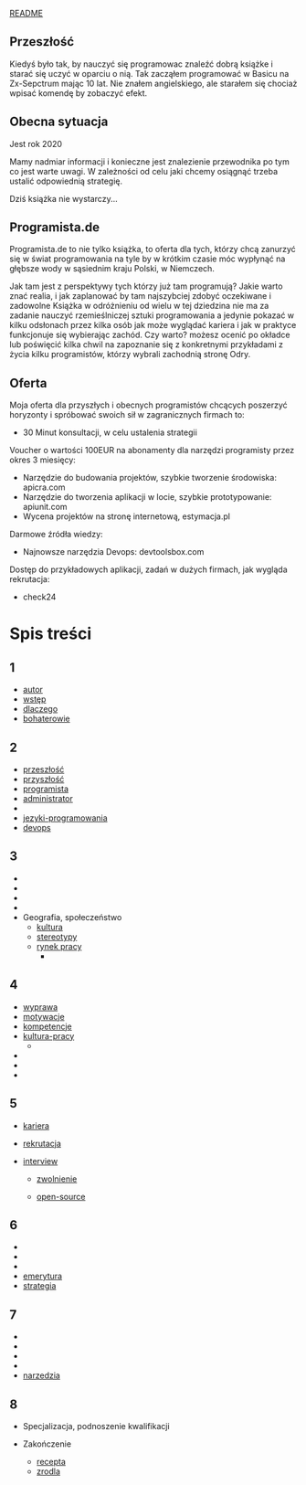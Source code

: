 [README](README.md)

## Przeszłość
Kiedyś było tak, by nauczyć się programowac znaleźć dobrą książke i starać się uczyć w oparciu o nią.
Tak zacząłem programować w Basicu na Zx-Sepctrum mając 10 lat.
Nie znałem angielskiego, ale starałem się chociaż wpisać komendę by zobaczyć efekt.

## Obecna sytuacja
Jest rok 2020

Mamy nadmiar informacji i konieczne jest znalezienie przewodnika po tym co jest warte uwagi.
W zależności od celu jaki chcemy osiągnąć trzeba ustalić odpowiednią strategię.

Dziś książka nie wystarczy...



## Programista.de
Programista.de to nie tylko książka, to oferta dla tych, którzy chcą zanurzyć się w świat programowania na tyle by w krótkim czasie móc 
wypłynąć na głębsze wody w sąsiednim kraju Polski, w Niemczech.

Jak tam jest z perspektywy tych którzy już tam programują?
Jakie warto znać realia, i jak zaplanować by tam najszybciej zdobyć oczekiwane i zadowolne
Książka w odróżnieniu od wielu w tej dziedzina nie ma za zadanie nauczyć rzemieślniczej sztuki programowania a jedynie pokazać
w kilku odsłonach przez kilka osób jak może wyglądać kariera i jak w praktyce funkcjonuje się wybierając zachód.
Czy warto?
możesz ocenić po okładce lub poświęcić kilka chwil na zapoznanie się z konkretnymi przykładami z życia kilku programistów, którzy wybrali zachodnią stronę Odry.


## Oferta
Moja oferta dla przyszłych i obecnych programistów chcących poszerzyć horyzonty i spróbować swoich sił w zagranicznych firmach to:
+ 30 Minut konsultacji, w celu ustalenia strategii

Voucher o wartości 100EUR na abonamenty dla narzędzi programisty przez okres 3 miesięcy:
  + Narzędzie do budowania projektów, szybkie tworzenie środowiska: apicra.com
  + Narzędzie do tworzenia aplikacji w locie, szybkie prototypowanie: apiunit.com
  + Wycena projektów na stronę internetową, estymacja.pl


Darmowe źródła wiedzy:
  + Najnowsze narzędzia Devops: devtoolsbox.com
  
Dostęp do przykładowych aplikacji, zadań w dużych firmach, jak wygląda rekrutacja:
  + check24



# Spis treści
## 1
  + [autor](autor.md)
  + [wstęp](wstep.md)
  + [dlaczego](dlaczego.md)  
  + [bohaterowie](bohaterowie.md)
  
## 2  
  + [przeszłość](przyszlosc.md)
  + [przyszłość](przyszlosc.md)
  + [programista](programista.md)
  + [administrator](administrator.md)
  + [](.md)
  + [jezyki-programowania](jezyki-programowania.md)
  + [devops](devops.md)

## 3
  + [](.md)
  + [](.md)
  + [](.md)
  + [](.md)
 + Geografia, społeczeństwo
    + [kultura](kultura.md)
    + [stereotypy](stereotypy.md) 
    + [rynek pracy](market.md) 
      + [](.md)
## 4
  + [wyprawa](wyprawa.md)
  + [motywacje](motywacje.md)  
  + [kompetencje](kompetencje.md)
  + [kultura-pracy](kultura-pracy.md)
      + [](.md)
  + [](.md)
  + [](.md)
  + [](.md)

    


## 5        
  + [kariera](kariera.md)
  + [rekrutacja](rekrutacja.md)
  + [interview](interview.md)
  
    + [zwolnienie](zwolnienie.md)


    
    + [open-source](open-source.md)

## 6
  + [](.md)
  + [](.md)
  + [](.md)
  + [emerytura](emerytura.md)
  + [strategia](strategia.md)

## 7
  + [](.md)
  + [](.md)
  + [](.md)
  + [](.md)
  + [narzedzia](narzedzia.md)

## 8
+ Specjalizacja, podnoszenie kwalifikacji
    


+ Zakończenie
    
    + [recepta](recepty.md)
    + [zrodla](zrodla.md)


